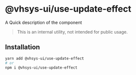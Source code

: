 # @vhsys-ui/use-update-effect

A Quick description of the component

> This is an internal utility, not intended for public usage.

## Installation

```sh
yarn add @vhsys-ui/use-update-effect
# or
npm i @vhsys-ui/use-update-effect
```
